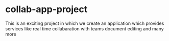# collab-app-project
This is an exciting project in which we create an application which provides services like real time collabaration with teams document editing and many more 
